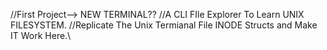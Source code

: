 //First Project--> NEW TERMINAL?? <SAME SHIT BUILT BY NEW PERSON>
//A CLI FIle Explorer   To Learn UNIX FILESYSTEM.
//Replicate The Unix Termianal File INODE Structs and Make IT Work Here.\
